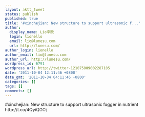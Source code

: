```yaml
---
layout: aktt_tweet
status: publish
published: true
title: '#xinchejian: New structure to support ultrasonic f...'
author:
  display_name: Lio李欧
  login: lionello
  email: lio@lunesu.com
  url: http://lunesu.com/
author_login: lionello
author_email: lio@lunesu.com
author_url: http://lunesu.com/
wordpress_id: 6791
wordpress_url: http://twitter-121075009002287105
date: '2011-10-04 12:11:46 +0800'
date_gmt: '2011-10-04 04:11:46 +0800'
categories: []
tags: []
comments: []
---
```

<p>#xinchejian: New structure to support ultrasonic fogger in nutrient http://t.co/4QyiQGOj</p>
